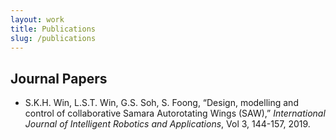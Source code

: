 ```yaml
---
layout: work
title: Publications
slug: /publications
---
```


## Journal Papers
- S.K.H. Win, L.S.T. Win, G.S. Soh, S. Foong, “Design, modelling and control of collaborative Samara Autorotating Wings (SAW),” _International Journal of Intelligent Robotics and Applications_, Vol 3, 144-157, 2019.
<!--stackedit_data:
eyJoaXN0b3J5IjpbMTgzMDQ3MTEwLC0xMzQzMzUxMzU4XX0=
-->